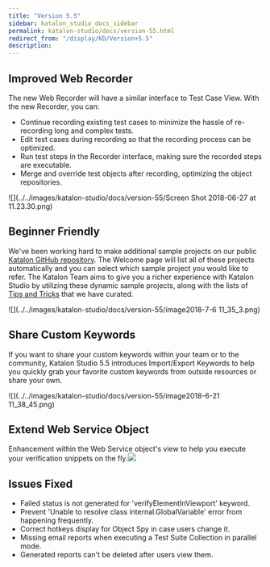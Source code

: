 ```yaml
---
title: "Version 5.5" 
sidebar: katalon_studio_docs_sidebar
permalink: katalon-studio/docs/version-55.html 
redirect_from: "/display/KD/Version+5.5" 
description: 
---
```

Improved Web Recorder
---------------------

The new Web Recorder will have a similar interface to Test Case View. With the new Recorder, you can:

*   Continue recording existing test cases to minimize the hassle of re-recording long and complex tests.
*   Edit test cases during recording so that the recording process can be optimized. 
*   Run test steps in the Recorder interface, making sure the recorded steps are executable.
*   Merge and override test objects after recording, optimizing the object repositories.

![](../../images/katalon-studio/docs/version-55/Screen Shot 2018-06-27 at 11.23.30.png)

Beginner Friendly
-----------------

We've been working hard to make additional sample projects on our public [Katalon GitHub repository](https://github.com/katalon-studio-samples). The Welcome page will list all of these projects automatically and you can select which sample project you would like to refer. The Katalon Team aims to give you a richer experience with Katalon Studio by utilizing these dynamic sample projects, along with the lists of [Tips and Tricks](/x/PgXR) that we have curated.

![](../../images/katalon-studio/docs/version-55/image2018-7-6 11_35_3.png)

Share Custom Keywords
---------------------

If you want to share your custom keywords within your team or to the community, Katalon Studio 5.5 introduces Import/Export Keywords to help you quickly grab your favorite custom keywords from outside resources or share your own.

![](../../images/katalon-studio/docs/version-55/image2018-6-21 11_38_45.png)

Extend Web Service Object
-------------------------

Enhancement within the Web Service object's view to help you execute your verification snippets on the fly.![](../../images/katalon-studio/docs/version-55/Untitled.png)

Issues Fixed 
-------------

*   Failed status is not generated for 'verifyElementInViewport' keyword.
*   Prevent 'Unable to resolve class internal.GlobalVariable' error from happening frequently. 
*   Correct hotkeys display for Object Spy in case users change it.
*   Missing email reports when executing a Test Suite Collection in parallel mode.
*   Generated reports can't be deleted after users view them.